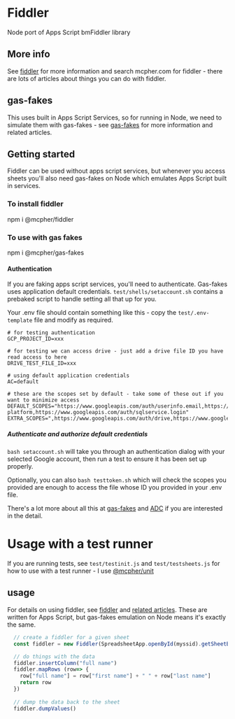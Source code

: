 # Fiddler
Node port of Apps Script bmFiddler library

## More info 
See [fiddler](https://ramblings.mcpher.com/gassnippets2/afunctionalapproachtofiddlingwithsheetdata/) for more information and search mcpher.com for fiddler - there are lots of articles about things you can do with fiddler.

## gas-fakes
This uses built in Apps Script Services, so for running in Node, we need to simulate them with gas-fakes - see [gas-fakes](https://ramblings.mcpher.com/a-proof-of-concept-implementation-of-apps-script-environment-on-node/) for more information and related articles. 


## Getting started

Fiddler can be used without apps script services, but whenever you access sheets you'll also need gas-fakes on Node which emulates Apps Script built in services.

### To install fiddler

npm i @mcpher/fiddler

### To use with gas fakes

npm i @mcpher/gas-fakes

#### Authentication

If you are faking apps script services, you'll need to authenticate. Gas-fakes uses application default credentials. `test/shells/setaccount.sh` contains a prebaked script to handle setting all that up for you.

Your .env file should contain something like this - copy the `test/.env-template` file and modify as required.
````
# for testing authentication
GCP_PROJECT_ID=xxx

# for testing we can access drive - just add a drive file ID you have read access to here
DRIVE_TEST_FILE_ID=xxx

# using default application credentials
AC=default

# these are the scopes set by default - take some of these out if you want to minimize access
DEFAULT_SCOPES="https://www.googleapis.com/auth/userinfo.email,https://www.googleapis.com/auth/drive,openid,https://www.googleapis.com/auth/cloud-platform,https://www.googleapis.com/auth/sqlservice.login"
EXTRA_SCOPES=",https://www.googleapis.com/auth/drive,https://www.googleapis.com/auth/spreadsheets"
````

##### Authenticate and authorize default credentials

 `bash setaccount.sh` will take you through an authentication dialog with your selected Google account, then run a test to ensure it has been set up properly.

Optionally, you can also `bash testtoken.sh` which will check the scopes you provided are enough to access the file whose ID you provided in your .env file.

There's a lot more about all this at [gas-fakes](https://ramblings.mcpher.com/a-proof-of-concept-implementation-of-apps-script-environment-on-node/) and [ADC](https://ramblings.mcpher.com/application-default-credentials-with-google-cloud-and-workspace-apis/) if you are interested in the detail.

# Usage with a test runner
If you are running tests, see `test/testinit.js` and `test/testsheets.js` for how to use with a test runner - I use [@mcpher/unit](https://ramblings.mcpher.com/unit-test-runner-for-both-node-and-apps-script/)


## usage

For details on using fiddler, see [fiddler](https://ramblings.mcpher.com/gassnippets2/afunctionalapproachtofiddlingwithsheetdata/) and  [related articles](https://ramblings.mcpher.com/?s=fiddler). These are written for Apps Script, but gas-fakes emulation on Node means it's exactly the same.

````js
  // create a fiddler for a given sheet
  const fiddler = new Fiddler(SpreadsheetApp.openById(myssid).getSheetByName("people"));

  // do things with the data
  fiddler.insertColumn("full name")
  fiddler.mapRows (row=> {
    row["full name"] = row["first name"] + " " + row["last name"]
    return row
  })
  
  // dump the data back to the sheet
  fiddler.dumpValues()

````

